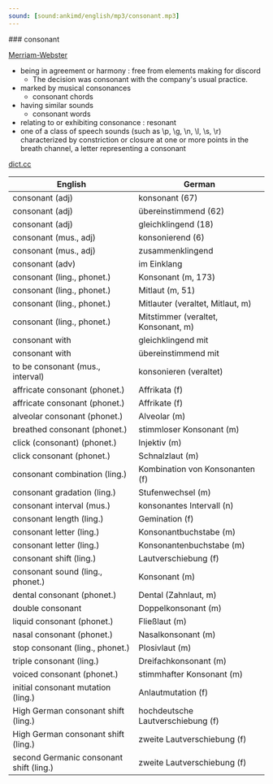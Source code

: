 ```yaml
---
sound: [sound:ankimd/english/mp3/consonant.mp3]
---
```


\### consonant

[Merriam-Webster](https://www.merriam-webster.com/dictionary/consonant)

- being in agreement or harmony : free from elements making for discord
    - The decision was consonant with the company's usual practice.
- marked by musical consonances
    - consonant chords
- having similar sounds
    - consonant words
- relating to or exhibiting consonance : resonant
- one of a class of speech sounds (such as \p\, \g\, \n\, \l\, \s\, \r\) characterized by constriction or closure at one or more points in the breath channel, a letter representing a consonant

[dict.cc](https://www.dict.cc/consonant)

| English        | German       |
| -------------- | ------------ |
| consonant (adj) | konsonant (67) |
| consonant (adj) | übereinstimmend (62) |
| consonant (adj) | gleichklingend (18) |
| consonant (mus., adj) | konsonierend (6) |
| consonant (mus., adj) | zusammenklingend |
| consonant (adv) | im Einklang |
| consonant (ling., phonet.) | Konsonant (m, 173) |
| consonant (ling., phonet.) | Mitlaut (m, 51) |
| consonant (ling., phonet.) | Mitlauter (veraltet, Mitlaut, m) |
| consonant (ling., phonet.) | Mitstimmer (veraltet, Konsonant, m) |
| consonant with | gleichklingend mit |
| consonant with | übereinstimmend mit |
| to be consonant (mus., interval) | konsonieren (veraltet) |
| affricate consonant (phonet.) | Affrikata (f) |
| affricate consonant (phonet.) | Affrikate (f) |
| alveolar consonant (phonet.) | Alveolar (m) |
| breathed consonant (phonet.) | stimmloser Konsonant (m) |
| click (consonant) (phonet.) | Injektiv (m) |
| click consonant (phonet.) | Schnalzlaut (m) |
| consonant combination (ling.) | Kombination von Konsonanten (f) |
| consonant gradation (ling.) | Stufenwechsel (m) |
| consonant interval (mus.) | konsonantes Intervall (n) |
| consonant length (ling.) | Gemination (f) |
| consonant letter (ling.) | Konsonantbuchstabe (m) |
| consonant letter (ling.) | Konsonantenbuchstabe (m) |
| consonant shift (ling.) | Lautverschiebung (f) |
| consonant sound (ling., phonet.) | Konsonant (m) |
| dental consonant (phonet.) | Dental (Zahnlaut, m) |
| double consonant | Doppelkonsonant (m) |
| liquid consonant (phonet.) | Fließlaut (m) |
| nasal consonant (phonet.) | Nasalkonsonant (m) |
| stop consonant (ling., phonet.) | Plosivlaut (m) |
| triple consonant (ling.) | Dreifachkonsonant (m) |
| voiced consonant (phonet.) | stimmhafter Konsonant (m) |
| initial consonant mutation (ling.) | Anlautmutation (f) |
| High German consonant shift (ling.) | hochdeutsche Lautverschiebung (f) |
| High German consonant shift (ling.) | zweite Lautverschiebung (f) |
| second Germanic consonant shift (ling.) | zweite Lautverschiebung (f) |
